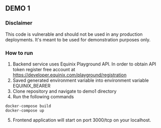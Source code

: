 ## DEMO 1

### Disclaimer
This code is vulnerable and should not be used in any production deployments. It's meant to be used for demonstration purposes only.


### How to run
1. Backend service uses Equinix Playground API. In order to obtain API token register free account at https://developer.equinix.com/playground/registration
2. Saved generated environment variable into environment variable EQUINIX_BEARER 
3. Clone repository and navigate to demo1 directory
4. Run the following commands
```
docker-compose build
docker-compose up
```
5. Frontend application will start on port 3000/tcp on your localhost. 
